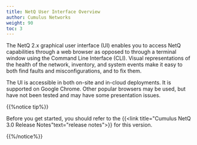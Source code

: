 ```yaml
---
title: NetQ User Interface Overview
author: Cumulus Networks
weight: 90
toc: 3
---
```

The NetQ 2.x graphical user interface (UI) enables you to access NetQ capabilities through a web browser as opposed to through a terminal window using the Command Line Interface (CLI). Visual representations of the health of the network, inventory, and system events make it easy to both find faults and misconfigurations, and to fix them.

The UI is accessible in both on-site and in-cloud deployments. It is supported on Google Chrome. Other popular browsers may be used, but have not been tested and may have some presentation issues.

{{%notice tip%}}

Before you get started, you should refer to the {{<link title="Cumulus NetQ 3.0 Release Notes"text="release notes">}} for this version.

{{%/notice%}}
